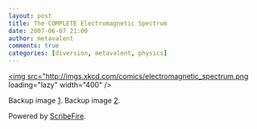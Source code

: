 ```yaml
---
layout: post
title: The COMPLETE Electromagnetic Spectrum
date: 2007-06-07 21:00
author: metavalent
comments: true
categories: [diversion, metavalent, physics]
---
```

<a href="http://imgs.xkcd.com/comics/electromagnetic_spectrum.png" title="Click for full image"><img src="http://imgs.xkcd.com/comics/electromagnetic_spectrum.png loading="lazy" width="400" /></a>

Backup image <a href="http://img341.imageshack.us/img341/1823/electromagneticspectrumer5.png">1</a>.
Backup image <a href="http://metavalent.info/images/electromagneticspectrumer5.png">2</a>.

<p class="poweredbyperformancing">Powered by <a href="http://scribefire.com/">ScribeFire</a>.</p>

